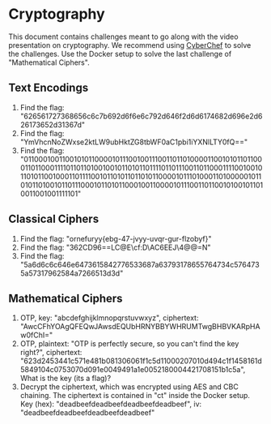 # Cryptography
This document contains challenges meant to go along with the video presentation on cryptography. We recommend using [CyberChef](https://gchq.github.io/CyberChef/) to solve the challenges. Use the Docker setup to solve the last challenge of "Mathematical Ciphers".

## Text Encodings
1. Find the flag: "626561727368656c6c7b692d6f6e6c792d646f2d6d6174682d696e2d626173652d31367d"
2. Find the flag: "YmVhcnNoZWxse2ktLW9ubHktZG8tbWF0aC1pbi1iYXNlLTY0fQ=="
3. Find the flag: "0110001001100101011000010111001001110011011010000110010101101100011011000111101101101001001011010110111101101110011011000111100100101101011001000110111100101101011011010110000101110100011010000010110101101001011011100010110101100010011000010111001101100101001011010011001001111101"

## Classical Ciphers
1. Find the flag: "ornefuryy{ebg-47-jvyy-uvqr-gur-flzobyf}"
2. Find the flag: "362CD96==LC@E\cf\:D\AC6EEJ\4@@=N"
3. Find the flag: "5a6d6c6c646e6473615842776533687a63793178655764734c5764735a57317962584a7266513d3d"

## Mathematical Ciphers
1. OTP, key: "abcdefghijklmnopqrstuvwxyz", ciphertext: "AwcCFhYOAgQFEQwJAwsdEQUbHRNYBBYWHRUMTwgBHBVKARpHAw0fChI="
2. OTP, plaintext: "OTP is perfectly secure, so you can't find the key right?", ciphertext: "623d2453441c571e481b081306061f1c5d11000207010d494c1f1458161d5849104c0753070d091e0049491a1e0052180004421708151b1c5a", What is the key (its a flag)?
3. Decrypt the ciphertext, which was encrypted using AES and CBC chaining. The ciphertext is contained in "ct" inside the Docker setup. Key (hex): "deadbeefdeadbeefdeadbeefdeadbeef", iv: "deadbeefdeadbeefdeadbeefdeadbeef"
